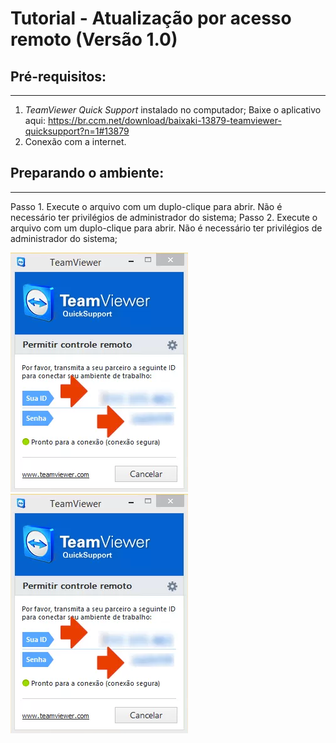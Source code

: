# Tutorial - Atualização por acesso remoto (Versão 1.0)
## Pré-requisitos:
-----------------------------------------------------------------------------
1. *TeamViewer Quick Support* instalado no computador;
    Baixe o aplicativo aqui: https://br.ccm.net/download/baixaki-13879-teamviewer-quicksupport?n=1#13879
2. Conexão com a internet.

## Preparando o ambiente:
-----------------------------------------------------------------------------
Passo 1. Execute o arquivo com um duplo-clique para abrir. Não é necessário ter privilégios de administrador do sistema;
Passo 2. Execute o arquivo com um duplo-clique para abrir. Não é necessário ter privilégios de administrador do sistema;

![TeamViewer](images/TeamViewerQS.png "TeamViewer")
![TeamViewer](images/TeamViewerQS.png "TeamViewer")



